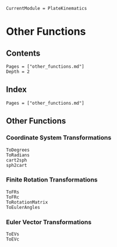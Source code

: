 ```@meta
CurrentModule = PlateKinematics
```

# Other Functions

## Contents

```@contents
Pages = ["other_functions.md"]
Depth = 2
```

## Index

```@index
Pages = ["other_functions.md"]
```

## Other Functions

### Coordinate System Transformations
```@docs
ToDegrees
ToRadians
cart2sph
sph2cart
```

### Finite Rotation Transformations
```@docs
ToFRs
ToFRc
ToRotationMatrix
ToEulerAngles
```

### Euler Vector Transformations
```@docs
ToEVs
ToEVc
```